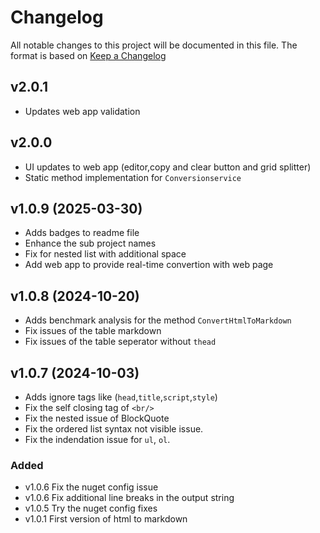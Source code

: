 # Changelog
All notable changes to this project will be documented in this file.
The format is based on [Keep a Changelog](https://keepachangelog.com/en/1.1.0/)

## v2.0.1
- Updates web app validation

## v2.0.0
- UI updates to web app (editor,copy and clear button and grid splitter)
- Static method implementation for `Conversionservice`

## v1.0.9 (2025-03-30)
- Adds badges to readme file
- Enhance the sub project names
- Fix for nested list with additional space
- Add web app to provide real-time convertion with web page

## v1.0.8 (2024-10-20)
- Adds benchmark analysis for the method `ConvertHtmlToMarkdown`
- Fix issues of the table markdown
- Fix issues of the table seperator without `thead`

## v1.0.7 (2024-10-03)
- Adds ignore tags like (`head`,`title`,`script`,`style`)
- Fix the self closing tag of `<br/>`
- Fix the nested issue of BlockQuote
- Fix the ordered list syntax not visible issue.
- Fix the indendation issue for `ul`, `ol`.

### Added

- v1.0.6 Fix the nuget config issue
- v1.0.6 Fix additional line breaks in the output string
- v1.0.5 Try the nuget config fixes
- v1.0.1 First version of html to markdown  